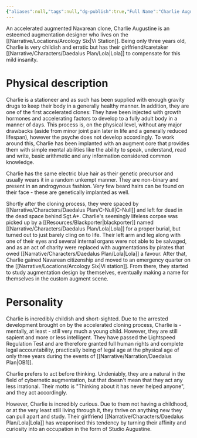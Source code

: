 ```yaml
---
{"aliases":null,"tags":null,"dg-publish":true,"Full Name":"Charlie Augustine","Pronouns":"they/them","Role":"Dreamer","Species":"Navarean","Gender":"Non-Binary","permalink":"/narrative/characters/daedalus-plan/charlie/","dgPassFrontmatter":true}
---
```



An accelerated augmented Navarean clone, Charlie Augustine is an esteemed augmentation designer who lives on the [[Narrative/Locations/Arcology Six\|Vi Station]]. Being only three years old, Charlie is very childish and erratic but has their girlfriend/caretaker [[Narrative/Characters/Daedalus Plan/Lola\|Lola]] to compensate for this mild insanity.

# Physical description

Charlie is a stationeer and as such has been supplied with enough gravity drugs to keep their body in a generally healthy manner. In addition, they are one of the first accelerated clones: They have been injected with growth hormones and accelerating factors to develop to a fully adult body in a manner of days. This process is, on the physical level, without any major drawbacks (aside from minor joint pain later in life and a generally reduced lifespan), however the psyche does not develop accordingly. To work around this, Charlie has been implanted with an augment core that provides them with simple mental abilities like the ability to speak, understand, read and write, basic arithmetic and any information considered common knowledge.

Charlie has the same electric blue hair as their genetic precursor and usually wears it in a random unkempt manner. They are non-binary and present in an androgynous fashion. Very few beard hairs can be found on their face - these are genetically implanted as well.

Shortly after the cloning process, they were spaced by [[Narrative/Characters/Daedalus Plan/C-Null\|C-Null]] and left for dead in the dead space behind Sgt.A*. Charlie's seemingly lifeless corpse was picked up by a [[Resources/Blackporter\|blackporter]] named [[Narrative/Characters/Daedalus Plan/Lola\|Lola]] for a proper burial, but turned out to just barely cling on to life. Their left arm and leg along with one of their eyes and several internal organs were not able to be salvaged, and as an act of charity were replaced with augmentations by pirates that owed [[Narrative/Characters/Daedalus Plan/Lola\|Lola]] a favour. After that, Charlie gained Navarean citizenship and moved to an emergency quarter on the [[Narrative/Locations/Arcology Six\|Vi station]]. From there, they started to study augmentation design by themselves, eventually making a name for themselves in the custom augment scene.

# Personality

Charlie is incredibly childish and short-sighted. Due to the arrested development brought on by the accelerated cloning process, Charlie is - mentally, at least - still very much a young child. However, they are still sapient and more or less intelligent. They have passed the Lightspeed Regulation Test and are therefore granted full human rights and complete legal accountability, practically being of legal age at the physical age of only three years during the events of [[Narrative/Narration/Daedalus Plan\|OB1]].

Charlie prefers to act before thinking. Undeniably, they are a natural in the field of cybernetic augmentation, but that doesn't mean that they act any less irrational. Their motto is "Thinking about it has never helped anyone", and they act accordingly.

However, Charlie is incredibly curious. Due to them not having a childhood, or at the very least still living through it, they thrive on anything new they can pull apart and study. Their girlfriend [[Narrative/Characters/Daedalus Plan/Lola\|Lola]] has weaponised this tendency by turning their affinity and curiosity into an occupation in the form of Studio Augustine.